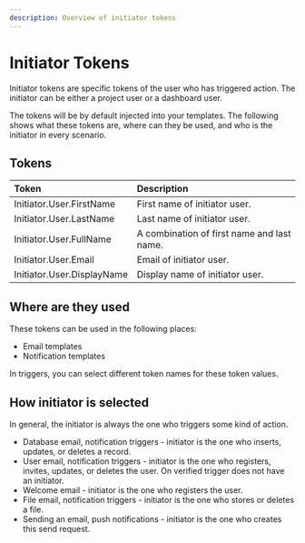 ```yaml
---
description: Overview of initiator tokens
---
```


# Initiator Tokens

Initiator tokens are specific tokens of the user who has triggered action. The initiator can be either a project user or a dashboard user.

The tokens will be by default injected into your templates. The following shows what these tokens are, where can they be used, and who is the initiator in every scenario.

## Tokens

| Token | Description |
| :--- | :--- |
| Initiator.User.FirstName | First name of initiator user. |
| Initiator.User.LastName | Last name of initiator user. |
| Initiator.User.FullName | A combination of first name and last name. |
| Initiator.User.Email | Email of initiator user. |
| Initiator.User.DisplayName | Display name of initiator user. |

## Where are they used

These tokens can be used in the following places:

* Email templates
* Notification templates

In triggers, you can select different token names for these token values.

## How initiator is selected

In general, the initiator is always the one who triggers some kind of action.

* Database email, notification triggers - initiator is the one who inserts, updates, or deletes a record.
* User email, notification triggers - initiator is the one who registers, invites, updates, or deletes the user.  On verified trigger does not have an initiator.
* Welcome email - initiator is the one who registers the user.
* File email, notification triggers - initiator is the one who stores or deletes a file.
* Sending an email, push notifications - initiator is the one who creates this send request.


